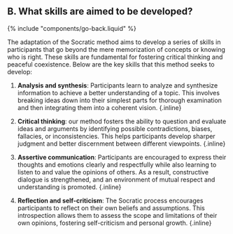 ## B. What skills are aimed to be developed?
{% include "components/go-back.liquid" %}

The adaptation of the Socratic method aims to develop a series of skills in participants that go beyond the mere memorization of concepts or knowing who is right. These skills are fundamental for fostering critical thinking and peaceful coexistence. Below are the key skills that this method seeks to develop:

1. **Analysis and synthesis**: Participants learn to analyze and synthesize information to achieve a better understanding of a topic. This involves breaking ideas down into their simplest parts for thorough examination and then integrating them into a coherent vision. {.inline}

2. **Critical thinking**: our method fosters the ability to question and evaluate ideas and arguments by identifying possible contradictions, biases, fallacies, or inconsistencies. This helps participants develop sharper judgment and better discernment between different viewpoints. {.inline}

3. **Assertive communication**: Participants are encouraged to express their thoughts and emotions clearly and respectfully while also learning to listen to and value the opinions of others. As a result, constructive dialogue is strengthened, and an environment of mutual respect and understanding is promoted. {.inline}

4. **Reflection and self-criticism**: The Socratic process encourages participants to reflect on their own beliefs and assumptions. This introspection allows them to assess the scope and limitations of their own opinions, fostering self-criticism and personal growth. {.inline}
